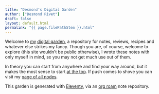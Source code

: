 ```yaml
---
title: "Desmond's Digital Garden"
author: ["Desmond Rivet"]
draft: false
layout: default.html
permalink: "{{ page.filePathStem }}.html"
---
```


Welcome to [my](https://desmondrivet.com/about) [digital
garden](/20240521133232-digital_garden), a repository for notes, reviews,
recipes and whatever else strikes my fancy.  Though you are, of course,
welcome to explore (this site wouldn't be public otherwise), I wrote these
notes with only myself in mind, so you may not get much use out of them.

In theory you can start from anywhere and find your way around, but it makes
the most sense to start [at the top](/20240709181611-start_here).  If push
comes to shove you can visit my [page of all nodes](/all).

This garden is generated with [Eleventy](https://www.11ty.dev/), via an [org
roam](https://www.orgroam.com/) note repository.

